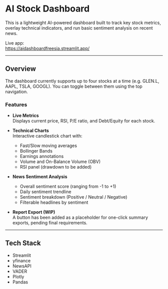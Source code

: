 # AI Stock Dashboard

This is a lightweight AI-powered dashboard built to track key stock metrics, overlay technical indicators, and run basic sentiment analysis on recent news.

Live app:  
https://aidashboardfreesia.streamlit.app/

---

## Overview

The dashboard currently supports up to four stocks at a time (e.g. GLEN.L, AAPL, TSLA, GOOGL). You can toggle between them using the top navigation.

### Features

- **Live Metrics**  
  Displays current price, RSI, P/E ratio, and Debt/Equity for each stock.

- **Technical Charts**  
  Interactive candlestick chart with:
  - Fast/Slow moving averages  
  - Bollinger Bands  
  - Earnings annotations  
  - Volume and On-Balance Volume (OBV)  
  - RSI panel (drawdown to be added)

- **News Sentiment Analysis**  
  - Overall sentiment score (ranging from -1 to +1)  
  - Daily sentiment trendline  
  - Sentiment breakdown (Positive / Neutral / Negative)  
  - Filterable headlines by sentiment

- **Report Export (WIP)**  
  A button has been added as a placeholder for one-click summary exports, pending final requirements.

---

## Tech Stack

- Streamlit
- yfinance
- NewsAPI
- VADER
- Plotly
- Pandas
